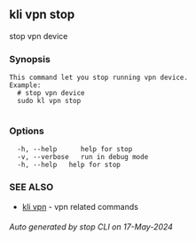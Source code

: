 ## kli vpn stop

stop vpn device

### Synopsis

```
This command let you stop running vpn device.
Example:
  # stop vpn device
  sudo kl vpn stop
	
```

### Options

```
  -h, --help      help for stop
  -v, --verbose   run in debug mode
  -h, --help   help for stop
```

### SEE ALSO

* [kli vpn](kli_vpn.md)  - vpn related commands

###### Auto generated by stop CLI on 17-May-2024
